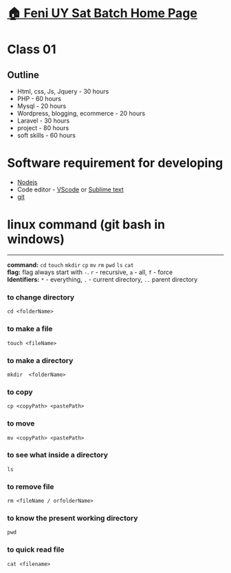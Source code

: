 # [:house: Feni UY Sat  Batch Home Page](http://poloey.github.io/usat)
# Class 01
## Outline

* Html, css, Js, Jquery - 30 hours
* PHP - 60 hours
* Mysql - 20 hours
* Wordpress, blogging, ecommerce - 20 hours
* Laravel - 30 hours
* project - 80 hours
* soft skills - 60 hours



# Software requirement for developing 

* [Nodejs](https://nodejs.org/en/)
* Code editor - [VScode](https://code.visualstudio.com/) or [Sublime text](https://www.sublimetext.com/)
* [git](https://git-scm.com/)

# linux command (git bash in windows) 
---
**command:** `cd` `touch` `mkdir` `cp` `mv` `rm` `pwd` `ls` `cat`    
**flag:** flag always start with `-`. `r` - recursive, `a` - all, `f` - force     
**Identifiers:** `*` - everything, `.` - current directory, `..` parent directory


### to change directory
~~~
cd <folderName>
~~~
### to make a file
~~~
touch <fileName> 
~~~

### to make a directory
~~~
mkdir  <folderName>
~~~

### to copy 
~~~
cp <copyPath> <pastePath>
~~~

### to move
~~~
mv <copyPath> <pastePath>
~~~

### to see what inside a directory
~~~
ls
~~~

### to remove file
~~~
rm <fileName / orfolderName>
~~~

### to know the present working directory
~~~
pwd
~~~

### to quick read file
~~~
cat <filename> 
~~~

